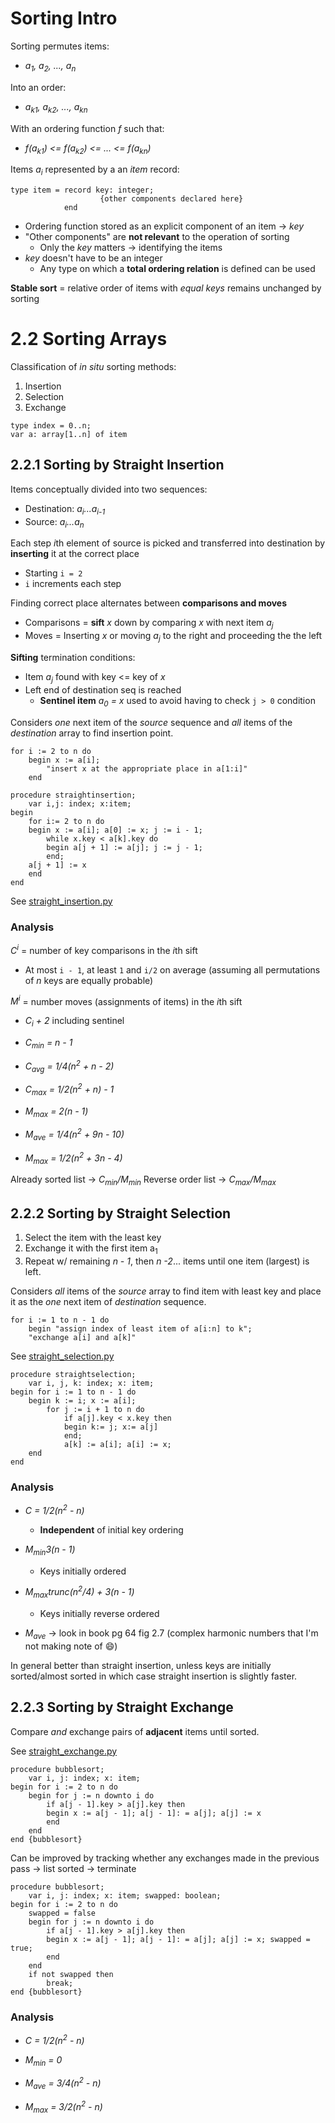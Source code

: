 # Sorting Intro

Sorting permutes items:

- _a<sub>1</sub>, a<sub>2</sub>, ..., a<sub>n</sub>_

Into an order:

- _a<sub>k1</sub>, a<sub>k2</sub>, ..., a<sub>kn</sub>_

With an ordering function _f_ such that:

- _f(a<sub>k1</sub>) <= f(a<sub>k2</sub>) <= ... <= f(a<sub>kn</sub>)_

Items _a<sub>i</sub>_ represented by a an _item_ record:

```
type item = record key: integer;
                    {other components declared here}
            end
```

- Ordering function stored as an explicit component of an item -> _key_
- "Other components" are **not relevant** to the operation of sorting
  - Only the _key_ matters -> identifying the items
- _key_ doesn't have to be an integer
  - Any type on which a **total ordering relation** is defined can be used

**Stable sort** = relative order of items with _equal keys_ remains unchanged by sorting

# 2.2 Sorting Arrays

Classification of _in situ_ sorting methods:

1. Insertion
2. Selection
3. Exchange

```
type index = 0..n;
var a: array[1..n] of item
```

## 2.2.1 Sorting by Straight Insertion

Items conceptually divided into two sequences:

- Destination: _a<sub>i</sub>...a<sub>i-1</sub>_
- Source: _a<sub>i</sub>...a<sub>n</sub>_

Each step *i*th element of source is picked and transferred into destination by **inserting** it at the correct place

- Starting `i = 2`
- `i` increments each step

Finding correct place alternates between **comparisons and moves**

- Comparisons = **sift** _x_ down by comparing _x_ with next item _a<sub>j</sub>_
- Moves = Inserting _x_ or moving _a<sub>j</sub>_ to the right and proceeding the the left

**Sifting** termination conditions:

- Item _a<sub>j</sub>_ found with key <= key of _x_
- Left end of destination seq is reached
  - **Sentinel item** _a<sub>0</sub> = x_ used to avoid having to check `j > 0` condition

Considers _one_ next item of the _source_ sequence and _all_ items of the _destination_ array to find insertion point.

```
for i := 2 to n do
    begin x := a[i];
        "insert x at the appropriate place in a[1:i]"
    end
```

```
procedure straightinsertion;
    var i,j: index; x:item;
begin
    for i:= 2 to n do
    begin x := a[i]; a[0] := x; j := i - 1;
        while x.key < a[k].key do
        begin a[j + 1] := a[j]; j := j - 1;
        end;
    a[j + 1] := x
    end
end
```

See [straight_insertion.py](./code/straight_selection.py)

### Analysis

_C<sup>i</sup>_ = number of key comparisons in the *i*th sift

- At most `i - 1`, at least `1` and `i/2` on average (assuming all permutations of _n_ keys are equally probable)

_M<sup>i</sup>_ = number moves (assignments of items) in the *i*th sift

- _C<sub>i</sub> + 2_ including sentinel

- _C<sub>min</sub> = n - 1_
- _C<sub>avg</sub> = 1/4(n<sup>2</sup> + n - 2)_
- _C<sub>max</sub> = 1/2(n<sup>2</sup> + n) - 1_

- _M<sub>max</sub> = 2(n - 1)_
- _M<sub>ave</sub> = 1/4(n<sup>2</sup> + 9n - 10)_
- _M<sub>max</sub> = 1/2(n<sup>2</sup> + 3n - 4)_

Already sorted list -> _C<sub>min</sub>/M<sub>min</sub>_
Reverse order list -> _C<sub>max</sub>/M<sub>max</sub>_

## 2.2.2 Sorting by Straight Selection

1. Select the item with the least key
2. Exchange it with the first item a<sub>1</sub>
3. Repeat w/ remaining _n - 1_, then _n -2_... items until one item (largest) is left.

Considers _all_ items of the _source_ array to find item with least key and place it as the _one_ next item of _destination_ sequence.

```
for i := 1 to n - 1 do
    begin "assign index of least item of a[i:n] to k";
    "exchange a[i] and a[k]"
```

See [straight_selection.py](./code/straight_selection.py)

```
procedure straightselection;
    var i, j, k: index; x: item;
begin for i := 1 to n - 1 do
    begin k := i; x := a[i];
        for j := i + 1 to n do
            if a[j].key < x.key then
            begin k:= j; x:= a[j]
            end;
            a[k] := a[i]; a[i] := x;
    end
end
```

### Analysis

- _C = 1/2(n<sup>2</sup> - n)_

  - **Independent** of initial key ordering

- _M<sub>min</sub>3(n - 1)_
  - Keys initially ordered
- _M<sub>max</sub>trunc(n<sup>2</sup>/4) + 3(n - 1)_
  - Keys initially reverse ordered
- _M<sub>ave</sub>_ -> look in book pg 64 fig 2.7 (complex harmonic numbers that I'm not making note of :smile:)

In general better than straight insertion, unless keys are initially sorted/almost sorted in which case straight insertion is slightly faster.

## 2.2.3 Sorting by Straight Exchange

Compare _and_ exchange pairs of **adjacent** items until sorted.

See [straight_exchange.py](./code/straight_exchange.py)

```
procedure bubblesort;
    var i, j: index; x: item;
begin for i := 2 to n do
    begin for j := n downto i do
        if a[j - 1].key > a[j].key then
        begin x := a[j - 1]; a[j - 1]: = a[j]; a[j] := x
        end
    end
end {bubblesort}
```

Can be improved by tracking whether any exchanges made in the previous pass -> list sorted -> terminate

```
procedure bubblesort;
    var i, j: index; x: item; swapped: boolean;
begin for i := 2 to n do
    swapped = false
    begin for j := n downto i do
        if a[j - 1].key > a[j].key then
        begin x := a[j - 1]; a[j - 1]: = a[j]; a[j] := x; swapped = true;
        end
    end
    if not swapped then
        break;
end {bubblesort}
```

### Analysis

- _C = 1/2(n<sup>2</sup> - n)_

- _M<sub>min</sub> = 0_
- _M<sub>ave</sub> = 3/4(n<sup>2</sup> - n)_
- _M<sub>max</sub> = 3/2(n<sup>2</sup> - n)_
